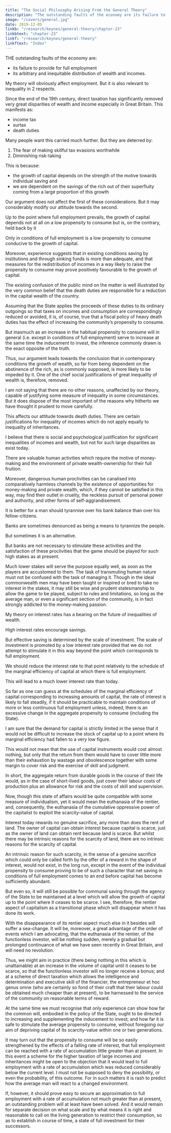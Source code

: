 ```yaml
---
title: "The Social Philosophy Arising From the General Theory"
description: "The outstanding faults of the economy are its failure to provide for full employment and its inequality"
image: "/covers/general.jpg"
date: 2019-12-05
linkb: "/research/keynes/general-theory/chapter-23"
linkbtext: "chapter-23"
linkf: "/research/keynes/general-theory"
linkftext: "Index"
---
```




THE outstanding faults of the economy are:
- its failure to provide for full employment
- its arbitrary and inequitable distribution of wealth and incomes. 

My theory will obviously affect employment. But it is also relevant to inequality in 2 respects.  

<!-- The bearing of the foregoing theory on the first of these is obvious. But there are also two important respects in which it is relevant to the second.  -->

Since the end of the 19th century, direct taxation has significantly removed very great disparities of wealth and income especially in Great Britain. This manifests as:
- income tax
- surtax
- death duties 

Many people want this carried much further. But they are deterred by:

1. The fear of making skillful tax evasions worthwhile 
2. Diminishing risk-taking

This is because:
- the growth of capital depends on the strength of the motive towards individual saving and
- we are dependent on the savings of the rich out of their superfluity coming from a large proportion of this growth

Our argument does not affect the first of these considerations. But it may considerably modify our attitude towards the second. 

Up to the point where full employment prevails, the growth of capital depends not at all on a low propensity to consume but is, on the contrary, held back by it

Only in conditions of full employment is a low propensity to consume conducive to the growth of capital. 

Moreover, experience suggests that in existing conditions saving by institutions and through sinking funds is more than adequate, and that measures for the redistribution of incomes in a way likely to raise the propensity to consume may prove positively favourable to the growth of capital. 

The existing confusion of the public mind on the matter is well illustrated by the very common belief that the death duties are responsible for a reduction in the capital wealth of the country. 

Assuming that the State applies the proceeds of these duties to its ordinary outgoings so that taxes on incomes and consumption are correspondingly reduced or avoided, it is, of course, true that a fiscal policy of heavy death duties has the effect of increasing the community’s propensity to consume. 

But inasmuch as an increase in the habitual propensity to consume will in general (i.e. except in conditions of full employment) serve to increase at the same time the inducement to invest, the inference commonly drawn is the exact opposite of the truth. 

Thus, our argument leads towards the conclusion that in contemporary conditions the growth of wealth, so far from being dependent on the abstinence of the rich, as is commonly supposed, is more likely to be impeded by it. One of the chief social justifications of great inequality of wealth is, therefore, removed. 

I am not saying that there are no other reasons, unaffected by our theory, capable of justifying some measure of inequality in some circumstances. But it does dispose of the most important of the reasons why hitherto we have thought it prudent to move carefully. 

This affects our attitude towards death duties. There are certain justifications for inequality of incomes which do not apply equally to inequality of inheritances. 

I believe that there is social and psychological justification for significant inequalities of incomes and wealth, but not for such large disparities as exist today. 

There are valuable human activities which require the motive of money-making and the environment of private wealth-ownership for their full fruition. 

Moreover, dangerous human proclivities can be canalised into comparatively harmless channels by the existence of opportunities for money-making and private wealth, which, if they cannot be satisfied in this way, may find their outlet in cruelty, the reckless pursuit of personal power and authority, and other forms of self-aggrandisement. 

It is better for a man should tyrannise over his bank balance than over his fellow-citizens. 

Banks are sometimes denounced as being a means to tyrannize the people. 

But sometimes it is an alternative. 

But banks are not necessary to stimulate these activities and the satisfaction of these proclivities that the game should be played for such high stakes as at present. 

Much lower stakes will serve the purpose equally well, as soon as the players are accustomed to them. The task of transmuting human nature must not be confused with the task of managing it. Though in the ideal commonwealth men may have been taught or inspired or bred to take no interest in the stakes, it may still be wise and prudent statesmanship to allow the game to be played, subject to rules and limitations, so long as the average man, or even a significant section of the community, is in fact strongly addicted to the money-making passion. 



My theory on interest rates has a bearing on the future of inequalities of wealth.

High interest rates encourage savings.

But effective saving is determined by the scale of investment. The scale of investment is promoted by a low interest rate provided that we do not attempt to stimulate it in this way beyond the point which corresponds to full employment. 

We should reduce the interest rate to that point relatively to the schedule of the marginal efficiency of capital at which there is full employment.

This will lead to a much lower interest rate than today. 

So far as one can guess at the schedules of the marginal efficiency of capital corresponding to increasing amounts of capital, the rate of interest is likely to fall steadily, if it should be practicable to maintain conditions of more or less continuous full employment unless, indeed, there is an excessive change in the aggregate propensity to consume (including the State). 

I am sure that the demand for capital is strictly limited in the sense that it would not be difficult to increase the stock of capital up to a point where its marginal efficiency had fallen to a very low figure.

This would not mean that the use of capital instruments would cost almost nothing, but only that the return from them would have to cover little more than their exhaustion by wastage and obsolescence together with some margin to cover risk and the exercise of skill and judgment. 

In short, the aggregate return from durable goods in the course of their life would, as in the case of short-lived goods, just cover their labour costs of production plus an allowance for risk and the costs of skill and supervision. 

Now, though this state of affairs would be quite compatible with some measure of individualism, yet it would mean the euthanasia of the rentier, and, consequently, the euthanasia of the cumulative oppressive power of the capitalist to exploit the scarcity-value of capital. 

Interest today rewards no genuine sacrifice, any more than does the rent of land. The owner of capital can obtain interest because capital is scarce, just as the owner of land can obtain rent because land is scarce. But whilst there may be intrinsic reasons for the scarcity of land, there are no intrinsic reasons for the scarcity of capital. 

An intrinsic reason for such scarcity, in the sense of a genuine sacrifice which could only be called forth by the offer of a reward in the shape of interest, would not exist, in the long run, except in the event of the individual propensity to consume proving to be of such a character that net saving in conditions of full employment comes to an end before capital has become sufficiently abundant. 

But even so, it will still be possible for communal saving through the agency of the State to be maintained at a level which will allow the growth of capital up to the point where it ceases to be scarce. I see, therefore, the rentier aspect of capitalism as a transitional phase which will disappear when it has done its work. 

With the disappearance of its rentier aspect much else in it besides will suffer a sea-change. It will be, moreover, a great advantage of the order of events which I am advocating, that the euthanasia of the rentier, of the functionless investor, will be nothing sudden, merely a gradual but prolonged continuance of what we have seen recently in Great Britain, and will need no revolution. 

Thus, we might aim in practice (there being nothing in this which is unattainable) at an increase in the volume of capital until it ceases to be scarce, so that the functionless investor will no longer receive a bonus; and at a scheme of direct taxation which allows the intelligence and determination and executive skill of the financier, the entrepreneur et hoc genus omne (who are certainly so fond of their craft that their labour could be obtained much cheaper than at present), to be harnessed to the service of the community on reasonable terms of reward. 

At the same time we must recognise that only experience can show how far the common will, embodied in the policy of the State, ought to be directed to increasing and supplementing the inducement to invest; and how far it is safe to stimulate the average propensity to consume, without foregoing our aim of depriving capital of its scarcity-value within one or two generations. 

It may turn out that the propensity to consume will be so easily strengthened by the effects of a falling rate of interest, that full employment can be reached with a rate of accumulation little greater than at present. In this event a scheme for the higher taxation of large incomes and inheritances might be open to the objection that it would lead to full employment with a rate of accumulation which was reduced considerably below the current level. I must not be supposed to deny the possibility, or even the probability, of this outcome. For in such matters it is rash to predict how the average man will react to a changed environment. 

If, however, it should prove easy to secure an approximation to full employment with a rate of accumulation not much greater than at present, an outstanding problem will at least have been solved. And it would remain for separate decision on what scale and by what means it is right and reasonable to call on the living generation to restrict their consumption, so as to establish in course of time, a state of full investment for their successors. 



